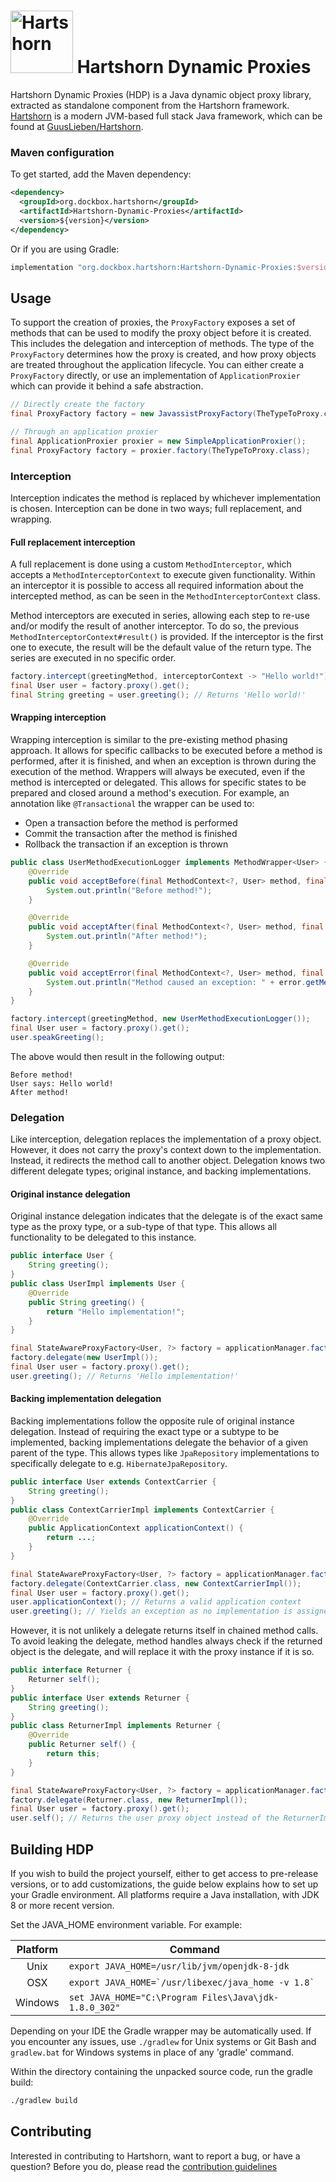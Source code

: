 # <img alt="Hartshorn" src="https://github.com/GuusLieben/Hartshorn/blob/develop/hartshorn-assembly/images/logo.png" height="100" /> Hartshorn Dynamic Proxies
Hartshorn Dynamic Proxies (HDP) is a Java dynamic object proxy library, extracted as standalone component from the Hartshorn framework. [Hartshorn](https://hartshorn.dockbox.org/) is a modern JVM-based full stack Java framework, which can be found at [GuusLieben/Hartshorn](https://github.com/GuusLieben/Hartshorn).

### Maven configuration 
To get started, add the Maven dependency:
```xml
<dependency>
  <groupId>org.dockbox.hartshorn</groupId>
  <artifactId>Hartshorn-Dynamic-Proxies</artifactId>
  <version>${version}</version>
</dependency>
```
Or if you are using Gradle:
```groovy
implementation "org.dockbox.hartshorn:Hartshorn-Dynamic-Proxies:$version"
```
  
## Usage
To support the creation of proxies, the `ProxyFactory` exposes a set of methods that
can be used to modify the proxy object before it is created. This includes the delegation and
interception of methods. The type of the `ProxyFactory` determines how the proxy is created, and 
how proxy objects are treated throughout the application lifecycle. You can either create a
`ProxyFactory` directly, or use an implementation of `ApplicationProxier` which can provide it
behind a safe abstraction.

```java
// Directly create the factory
final ProxyFactory factory = new JavassistProxyFactory(TheTypeToProxy.class);

// Through an application proxier
final ApplicationProxier proxier = new SimpleApplicationProxier();
final ProxyFactory factory = proxier.factory(TheTypeToProxy.class);
```

### Interception  
Interception indicates the method is replaced by whichever implementation is chosen. Interception
can be done in two ways; full replacement, and wrapping.

#### Full replacement interception  
A full replacement is done using a custom
`MethodInterceptor`, which accepts a `MethodInterceptorContext` to execute given functionality.
Within an interceptor it is possible to access all required information about the intercepted method,
as can be seen in the `MethodInterceptorContext` class.

Method interceptors are executed in series, allowing each step to re-use and/or modify the result of
another interceptor. To do so, the previous `MethodInterceptorContext#result()` is provided. If
the interceptor is the first one to execute, the result will be the default value of the return type.
The series are executed in no specific order.

```java
factory.intercept(greetingMethod, interceptorContext -> "Hello world!");
final User user = factory.proxy().get();
final String greeting = user.greeting(); // Returns 'Hello world!'
```

#### Wrapping interception  
Wrapping interception is similar to the pre-existing method phasing
approach. It allows for specific callbacks to be executed before a method is performed, after it is finished,
and when an exception is thrown during the execution of the method. Wrappers will always be executed, even
if the method is intercepted or delegated. This allows for specific states to be prepared and closed around
a method's execution. For example, an annotation like `@Transactional` the wrapper can be used to:
<ul>
    <li>Open a transaction before the method is performed</li>
    <li>Commit the transaction after the method is finished</li>
    <li>Rollback the transaction if an exception is thrown</li>
</ul>

```java
public class UserMethodExecutionLogger implements MethodWrapper<User> {
    @Override
    public void acceptBefore(final MethodContext<?, User> method, final User instance, final Object[] args) {
        System.out.println("Before method!");
    }

    @Override
    public void acceptAfter(final MethodContext<?, User> method, final User instance, final Object[] args) {
        System.out.println("After method!");
    }

    @Override
    public void acceptError(final MethodContext<?, User> method, final User instance, final Object[] args, final Throwable error) {
        System.out.println("Method caused an exception: " + error.getMessage());
    }
}
```
```java
factory.intercept(greetingMethod, new UserMethodExecutionLogger());
final User user = factory.proxy().get();
user.speakGreeting();
```

The above would then result in the following output:  

```
Before method!
User says: Hello world!
After method!
```

### Delegation  
Like interception, delegation replaces the implementation of a proxy object. However, it does not carry the proxy's
context down to the implementation. Instead, it redirects the method call to another object. Delegation knows two different
delegate types; original instance, and backing implementations.

#### Original instance delegation  
Original instance delegation indicates that the delegate is of the exact same type as the proxy type, or a sub-type of that
type. This allows all functionality to be delegated to this instance.

```java
public interface User {
    String greeting();
}
public class UserImpl implements User {
    @Override
    public String greeting() {
        return "Hello implementation!";
    }
}
```
```java
final StateAwareProxyFactory<User, ?> factory = applicationManager.factory(User.class);
factory.delegate(new UserImpl());
final User user = factory.proxy().get();
user.greeting(); // Returns 'Hello implementation!'
```

#### Backing implementation delegation  
Backing implementations follow the opposite rule of original instance delegation. Instead of requiring the exact type or a subtype to
be implemented, backing implementations delegate the behavior of a given parent of the type. This allows types like `JpaRepository`
implementations to specifically delegate to e.g. `HibernateJpaRepository`.

```java
public interface User extends ContextCarrier {
    String greeting();
}
public class ContextCarrierImpl implements ContextCarrier {
    @Override
    public ApplicationContext applicationContext() {
        return ...;
    }
}
```
```java
final StateAwareProxyFactory<User, ?> factory = applicationManager.factory(User.class);
factory.delegate(ContextCarrier.class, new ContextCarrierImpl());
final User user = factory.proxy().get();
user.applicationContext(); // Returns a valid application context
user.greeting(); // Yields an exception as no implementation is assigned and the method is abstract
```

However, it is not unlikely a delegate returns itself in chained method calls. To avoid leaking the delegate, method handles always check if
the returned object is the delegate, and will replace it with the proxy instance if it is so.

```java
public interface Returner {
    Returner self();
}
public interface User extends Returner {
    String greeting();
}
public class ReturnerImpl implements Returner {
    @Override
    public Returner self() {
        return this;
    }
}
```
```java
final StateAwareProxyFactory<User, ?> factory = applicationManager.factory(User.class);
factory.delegate(Returner.class, new ReturnerImpl());
final User user = factory.proxy().get();
user.self(); // Returns the user proxy object instead of the ReturnerImpl instance
```

## Building HDP
If you wish to build the project yourself, either to get access to pre-release versions, or to add customizations, the guide below explains how to set up your Gradle environment.  All platforms require a Java installation, with JDK 8 or more recent version.

Set the JAVA\_HOME environment variable. For example:

| Platform | Command |
| :---: | --- |
|  Unix    | ``export JAVA_HOME=/usr/lib/jvm/openjdk-8-jdk``            |
|  OSX     | ``export JAVA_HOME=`/usr/libexec/java_home -v 1.8` ``  |
|  Windows | ``set JAVA_HOME="C:\Program Files\Java\jdk-1.8.0_302"`` |
 
Depending on your IDE the Gradle wrapper may be automatically used. If you encounter any issues, use `./gradlew` for Unix systems or Git Bash and `gradlew.bat` for Windows systems in place of any 'gradle' command.  

Within the directory containing the unpacked source code, run the gradle build:
```bash
./gradlew build
```

## Contributing
Interested in contributing to Hartshorn, want to report a bug, or have a question? Before you do, please read the [contribution guidelines](https://hartshorn.dockbox.org/contributing/)
